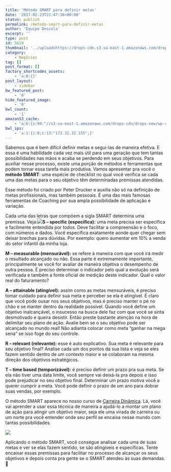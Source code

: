 ```yaml
---
title: 'Método SMART para definir metas'
date: '2017-02-23T21:47:36+00:00'
status: publish
permalink: /metodo-smart-para-definir-metas
author: 'Equipe Descola'
excerpt: ''
type: post
id: 5619
thumbnail: '../uploadshttps://drops-cdn.s3.sa-east-1.amazonaws.com/drops-new/wp-content/uploads/2017/02/22192722/smart-2-150x150.png'
category:
    - Negócios
tag: []
post_format: []
factory_shortcodes_assets:
    - 'a:0:{}'
post_layout:
    - sidebar
bw_featured_post:
    - '0'
hide_featured_image:
    - '0'
bwl_count:
    - '1'
amazonS3_cache:
    - 'a:6:{s:94:"//s3-sa-east-1.amazonaws.com/drops-cdn/drops-new/wp-content/uploads/2017/02/08191214/smart.jpg";i:5622;s:56:"//descola.org/drops/wp-content/uploads/2017/02/smart.jpg";i:5622;s:98:"//s3-sa-east-1.amazonaws.com/drops-cdn/drops-new/wp-content/uploads/2017/02/22184033/estefania.png";i:5682;s:107:"//s3-sa-east-1.amazonaws.com/drops-cdn/drops-new/wp-content/uploads/2017/02/22184033/estefania-1024x537.png";i:5682;s:60:"//descola.org/drops/wp-content/uploads/2017/02/estefania.png";i:5682;s:69:"//descola.org/drops/wp-content/uploads/2017/02/estefania-1024x537.png";i:5682;}'
bwl_ips:
    - 'a:1:{i:0;s:13:"172.31.32.155";}'
---
```

Sabemos que é bem difícil definir metas e segui-las de maneira efetiva. E essa é uma habilidade cada vez mais útil para uma geração que tem tantas possibilidades nas mãos e acaba se perdendo em seus objetivos. Para auxiliar nesse processo, existe uma porção de métodos e ferramentas que podem tornar essa tarefa mais produtiva. Vamos apresentar pra você o **método SMART**: uma espécie de checklist no qual você verifica se cada uma das metas para o seu objetivo têm determinadas premissas atendidas.

Esse método foi criado por Peter Drucker e auxilia não só na definição de metas profissionais, mas também pessoais. É uma das mais famosas ferramentas de Coaching por sua ampla possibilidade de aplicação e variação.

Cada uma das letras que compõem a sigla SMART determina uma premissa. Veja:![](https://descola.org/drops/wp-content/uploads/2017/02/smart.jpg)**S – specific (específica):** uma meta precisa ser específica e facilmente entendida por todos. Deve facilitar a compreensão e o foco, com números e dados. Você especifica exatamente aonde quer chegar sem deixar brechas para dúvidas. Por exemplo: quero aumentar em 10% a venda do setor infantil da minha loja.

**M – measurable (mensurável):** se refere à maneira com que você irá medir o resultado alcançado ou não. Essa parte é extremamente importante, principalmente se você for avaliar de maneira objetiva o desempenho de outra pessoa. É preciso determinar o indicador pelo qual a evolução será verificada e também a fonte oficial de medição deste indicador. Qual o valor real do faturamento?

**A – attainable (atingível):** assim como as metas mensuráveis, é preciso tomar cuidado para definir sua meta e perceber se ela é atingível. É claro que você pode ousar nos seus objetivos, mas é preciso manter o pé no chão e se manter dentro da realidade possível. Quando você define um objetivo inalcançável, o insucesso na busca dele faz com que você se sinta desmotivado e queira desistir. Então preste bastante atenção na hora de delimitar seu plano de ação. Avalie bem se o seu objetivo pode ser alcançado no mundo real! Não adianta colocar como meta “ganhar na mega sena” se isso foge do seu controle.

**R – relevant (relevante):** esse é auto explicativo. Sua meta é relevante para seu objetivo final? Analise cada um dos pontos da sua lista e veja se eles fazem sentido dentro de um contexto maior e se colaboram na mesma direção dos objetivos estratégicos.

**T – time based (temporizável):** é preciso definir um prazo pra sua meta. Se ela não tiver uma data limite, você sempre vai deixá-la pra depois e isso pode prejudicar no seu objetivo final. Determinar um prazo motiva você a querer cumprir a meta. Você pode definir o prazo de um ano para dobrar suas vendas, por exemplo.

O método SMART aparece no nosso curso de [Carreira Dinâmica](https://descola.org/curso/carreira-dinamica). Lá, você vai aprender a usar essa técnica de maneira a ajudá-lo a montar um plano de ação para atingir um objetivo maior, seja ele uma virada de carreira ou um norte pra você entender onde seu perfil se encaixa nesse mundo com tantas possibilidades.

[![](https://descola.org/drops/wp-content/uploads/2017/02/estefania-1024x537.png)](https://descola.org/curso/carreira-dinamica)

Aplicando o método SMART, você consegue analisar cada uma de suas metas e ver se elas fazem sentido, se são atingíveis e específicas. Tente encaixar essas premissas para facilitar no processo de alcançar os seus objetivos e depois conta pra gente se o SMART atendeu às suas demandas. 🙂